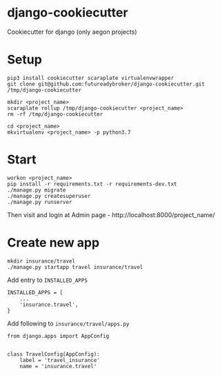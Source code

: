 # django-cookiecutter
Cookiecutter for django (only aegon projects)

# Setup
```
pip3 install cookiecutter scaraplate virtualenvwrapper
git clone git@github.com:futureadybroker/django-cookiecutter.git /tmp/django-cookiecutter

mkdir <project_name>
scaraplate rollup /tmp/django-cookiecutter <project_name>
rm -rf /tmp/django-cookiecutter

cd <project_name>
mkvirtualenv <project_name> -p python3.7
```
# Start
```
workon <project_name>
pip install -r requirements.txt -r requirements-dev.txt
./manage.py migrate
./manage.py createsuperuser
./manage.py runserver
```
Then visit and login at Admin page - http://localhost:8000/project_name/

# Create new app
```
mkdir insurance/travel
./manage.py startapp travel insurance/travel
```

Add entry to `INSTALLED_APPS`
```
INSTALLED_APPS = [
    ...
    'insurance.travel',
}
```

Add following to `insurance/travel/apps.py`
```
from django.apps import AppConfig


class TravelConfig(AppConfig):
    label = 'travel_insurance'
    name = 'insurance.travel'
```
